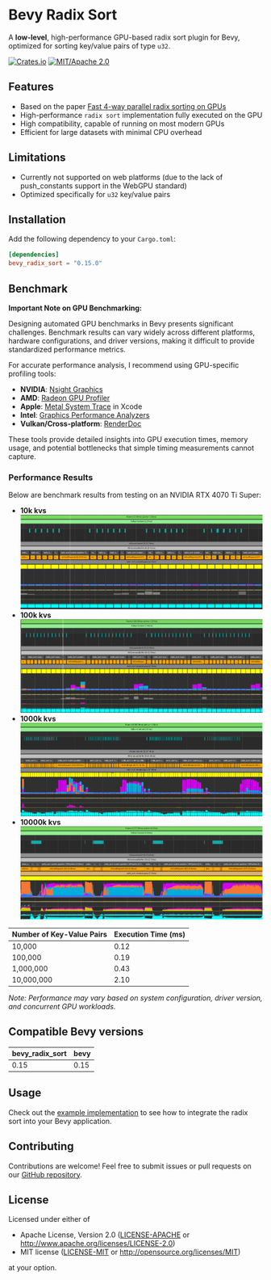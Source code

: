 # Bevy Radix Sort

A **low-level**, high-performance GPU-based radix sort plugin for Bevy, optimized for sorting key/value pairs of type `u32`.

[![Crates.io](https://img.shields.io/crates/v/bevy_radix_sort.svg)](https://crates.io/crates/bevy_radix_sort)
[![MIT/Apache 2.0](https://img.shields.io/badge/license-MIT%2FApache-blue.svg)](https://github.com/AllenPocketGamer/bevy_radix_sort#license)

## Features

- Based on the paper [Fast 4-way parallel radix sorting on GPUs](http://www.sci.utah.edu/~csilva/papers/cgf.pdf)
- High-performance `radix sort` implementation fully executed on the GPU
- High compatibility, capable of running on most modern GPUs
- Efficient for large datasets with minimal CPU overhead

## Limitations

- Currently not supported on web platforms (due to the lack of push_constants support in the WebGPU standard)
- Optimized specifically for `u32` key/value pairs

## Installation

Add the following dependency to your `Cargo.toml`:

```toml
[dependencies]
bevy_radix_sort = "0.15.0"
```

## Benchmark

**Important Note on GPU Benchmarking:**

Designing automated GPU benchmarks in Bevy presents significant challenges. Benchmark results can vary widely across different platforms, hardware configurations, and driver versions, making it difficult to provide standardized performance metrics.

For accurate performance analysis, I recommend using GPU-specific profiling tools:

- **NVIDIA**: [Nsight Graphics](https://developer.nvidia.com/nsight-graphics)
- **AMD**: [Radeon GPU Profiler](https://gpuopen.com/rgp/)
- **Apple**: [Metal System Trace](https://developer.apple.com/documentation/metal/debugging_tools/capturing_gpu_command_data_programmatically) in Xcode
- **Intel**: [Graphics Performance Analyzers](https://www.intel.com/content/www/us/en/developer/tools/graphics-performance-analyzers/overview.html)
- **Vulkan/Cross-platform**: [RenderDoc](https://renderdoc.org/)

These tools provide detailed insights into GPU execution times, memory usage, and potential bottlenecks that simple timing measurements cannot capture.

### Performance Results

Below are benchmark results from testing on an NVIDIA RTX 4070 Ti Super:

- **10k kvs**
  ![bench_10k_4070ts](./bench_10k_4070ts.png)
- **100k kvs**
  ![bench_100k_4070ts](./bench_100k_4070ts.png)
- **1000k kvs**
  ![bench_1000k_4070ts](./bench_1000k_4070ts.png)
- **10000k kvs**
  ![bench_10000k_4070ts](./bench_10000k_4070ts.png)

| Number of Key-Value Pairs | Execution Time (ms) |
| ------------------------- | ------------------- |
| 10,000                    | 0.12                |
| 100,000                   | 0.19                |
| 1,000,000                 | 0.43                |
| 10,000,000                | 2.10                |

_Note: Performance may vary based on system configuration, driver version, and concurrent GPU workloads._

## Compatible Bevy versions

| bevy_radix_sort | bevy |
| --------------- | ---- |
| 0.15            | 0.15 |

## Usage

Check out the [example implementation](./examples/simple_gpu_sort.rs) to see how to integrate the radix sort into your Bevy application.

## Contributing

Contributions are welcome! Feel free to submit issues or pull requests on our [GitHub repository](https://github.com/AllenPocketGamer/bevy_radix_sort).

## License

Licensed under either of

- Apache License, Version 2.0 ([LICENSE-APACHE](LICENSE-APACHE) or http://www.apache.org/licenses/LICENSE-2.0)
- MIT license ([LICENSE-MIT](LICENSE-MIT) or http://opensource.org/licenses/MIT)

at your option.
